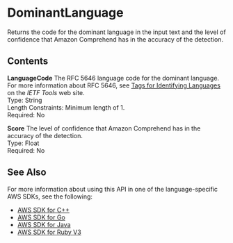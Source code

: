 # DominantLanguage<a name="API_DominantLanguage"></a>

Returns the code for the dominant language in the input text and the level of confidence that Amazon Comprehend has in the accuracy of the detection\.

## Contents<a name="API_DominantLanguage_Contents"></a>

 **LanguageCode**   <a name="comprehend-Type-DominantLanguage-LanguageCode"></a>
The RFC 5646 language code for the dominant language\. For more information about RFC 5646, see [Tags for Identifying Languages](https://tools.ietf.org/html/rfc5646) on the *IETF Tools* web site\.  
Type: String  
Length Constraints: Minimum length of 1\.  
Required: No

 **Score**   <a name="comprehend-Type-DominantLanguage-Score"></a>
The level of confidence that Amazon Comprehend has in the accuracy of the detection\.  
Type: Float  
Required: No

## See Also<a name="API_DominantLanguage_SeeAlso"></a>

For more information about using this API in one of the language\-specific AWS SDKs, see the following:
+  [AWS SDK for C\+\+](https://docs.aws.amazon.com/goto/SdkForCpp/comprehend-2017-11-27/DominantLanguage) 
+  [AWS SDK for Go](https://docs.aws.amazon.com/goto/SdkForGoV1/comprehend-2017-11-27/DominantLanguage) 
+  [AWS SDK for Java](https://docs.aws.amazon.com/goto/SdkForJava/comprehend-2017-11-27/DominantLanguage) 
+  [AWS SDK for Ruby V3](https://docs.aws.amazon.com/goto/SdkForRubyV3/comprehend-2017-11-27/DominantLanguage) 